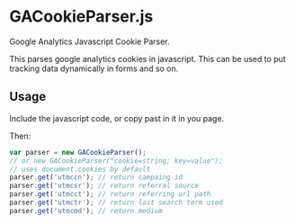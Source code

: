 GACookieParser.js
=================

Google Analytics Javascript Cookie Parser.

This parses google analytics cookies in javascript. This can be used to put
tracking data dynamically in forms and so on.


Usage
-----

Include the javascript code, or copy past in it in you page.

Then:

```javascript
var parser = new GACookieParser();
// or new GACookieParser("cookie=string; key=value");
// uses document.cookies by default
parser.get('utmccn'); // return campaing id
parser.get('utmcsr'); // return referral source
parser.get('utmcct'); // return referring url path
parser.get('utmctr'); // return last search term used
parser.get('utmcmd'); // return medium
```

